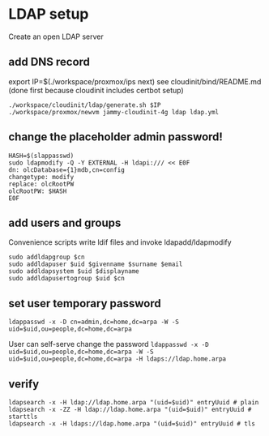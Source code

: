 # LDAP setup

Create an open LDAP server

## add DNS record
export IP=$(./workspace/proxmox/ips next)
see cloudinit/bind/README.md (done first because cloudinit includes certbot setup)

```
./workspace/cloudinit/ldap/generate.sh $IP
./workspace/proxmox/newvm jammy-cloudinit-4g ldap ldap.yml
```

## change the placeholder admin password!

```
HASH=$(slappasswd)
sudo ldapmodify -Q -Y EXTERNAL -H ldapi:/// << E0F
dn: olcDatabase={1}mdb,cn=config
changetype: modify
replace: olcRootPW
olcRootPW: $HASH
E0F
```

## add users and groups
Convenience scripts write ldif files and invoke ldapadd/ldapmodify
```
sudo addldapgroup $cn
sudo addldapuser $uid $givenname $surname $email
sudo addldapsystem $uid $displayname
sudo addldapusertogroup $uid $cn
```

## set user temporary password

`ldappasswd -x -D cn=admin,dc=home,dc=arpa -W -S uid=$uid,ou=people,dc=home,dc=arpa`

User can self-serve change the password
`ldappasswd -x -D uid=$uid,ou=people,dc=home,dc=arpa -W -S uid=$uid,ou=people,dc=home,dc=arpa -H ldaps://ldap.home.arpa`

## verify
```
ldapsearch -x -H ldap://ldap.home.arpa "(uid=$uid)" entryUuid # plain
ldapsearch -x -ZZ -H ldap://ldap.home.arpa "(uid=$uid)" entryUuid # starttls
ldapsearch -x -H ldaps://ldap.home.arpa "(uid=$uid)" entryUuid # tls
```